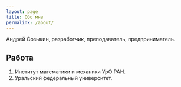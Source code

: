 ```yaml
---
layout: page
title: Обо мне
permalink: /about/
---
```


Андрей Созыкин, разработчик, преподаватель, предприниматель.

## Работа

1. Институт математики и механики УрО РАН.
2. Уральский федеральный университет.
